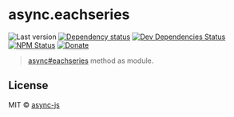 # async.eachseries

![Last version](https://img.shields.io/github/tag/async-js/async.eachseries.svg?style=flat-square)
[![Dependency status](http://img.shields.io/david/async-js/async.eachseries.svg?style=flat-square)](https://david-dm.org/async-js/async.eachseries)
[![Dev Dependencies Status](http://img.shields.io/david/dev/async-js/async.eachseries.svg?style=flat-square)](https://david-dm.org/async-js/async.eachseries#info=devDependencies)
[![NPM Status](http://img.shields.io/npm/dm/async.eachseries.svg?style=flat-square)](https://www.npmjs.org/package/async.eachseries)
[![Donate](https://img.shields.io/badge/donate-paypal-blue.svg?style=flat-square)](https://paypal.me/kikobeats)

> [async#eachseries](https://github.com/async-js/async#async.eachseries) method as module.

## License

MIT © [async-js](https://github.com/async-js)
